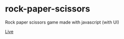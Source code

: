 # rock-paper-scissors
Rock paper scissors game made with javascript (with UI)

[Live](https://khalwalid.github.io/rock-paper-scissors/)




